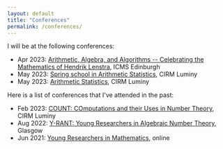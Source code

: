 ```yaml
---
layout: default
title: "Conferences"
permalink: /conferences/
---
```


<!--- Upcoming: / Upcoming Conferences: / I will be at the following conferences: / plan to go --->

I will be at the following conferences:

* Apr 2023: [Arithmetic, Algebra, and Algorithms -- Celebrating the Mathematics of Hendrik Lenstra](https://www.icms.org.uk/workshops/2023/arithmetic-algebra-and-algorithms), ICMS Edinburgh
* May 2023: [Spring school in Arithmetic Statistics](https://conferences.cirm-math.fr/2679.html), CIRM Luminy
* May 2023: [Arithmetic Statistics](https://conferences.cirm-math.fr/2675.html), CIRM Luminy


<!--- Here is a list of conferences that I've attended in the past: / I have attended the following conferences in the past / In the past, I have ... --->

Here is a list of conferences that I've attended in the past:

* Feb 2023: [COUNT: COmputations and their Uses in Number Theory](https://conferences.cirm-math.fr/2805.html), CIRM Luminy
* Aug 2022: [Y-RANT: Young Researchers in Algebraic Number Theory](https://heilbronn.ac.uk/2022/04/21/y-rant-2022/), Glasgow
* Jun 2021: [Young Researchers in Mathematics](https://heilbronn.ac.uk/2020/02/20/yrm-2021/), online
